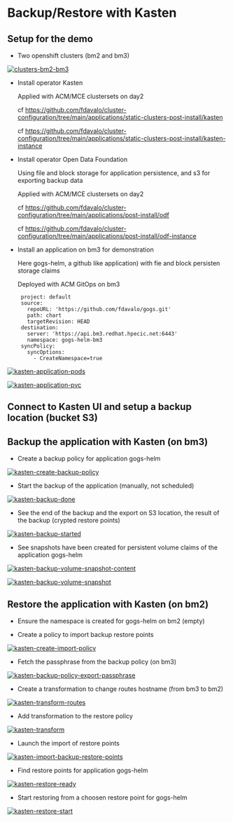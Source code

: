 # Backup/Restore with Kasten

## Setup for the demo

* Two openshift clusters (bm2 and bm3)

[![clusters-bm2-bm3](https://github.com/fdavalo/backup-restore-with-kasten/blob/main/acm-bm2-bm3.png?raw=true)](acm-bm2-bm3.png)

* Install operator Kasten
 
  Applied with ACM/MCE clustersets on day2
  
    cf https://github.com/fdavalo/cluster-configuration/tree/main/applications/static-clusters-post-install/kasten
  
    cf https://github.com/fdavalo/cluster-configuration/tree/main/applications/static-clusters-post-install/kasten-instance

* Install operator Open Data Foundation

   Using file and block storage for application persistence, and s3 for exporting backup data
   
   Applied with ACM/MCE clustersets on day2
  
    cf https://github.com/fdavalo/cluster-configuration/tree/main/applications/post-install/odf
  
    cf https://github.com/fdavalo/cluster-configuration/tree/main/applications/post-install/odf-instance

* Install an application on bm3 for demonstration 

  Here gogs-helm, a github like application) with fie and block persisten storage claims

  Deployed with ACM GitOps on bm3
  
       project: default
       source:
         repoURL: 'https://github.com/fdavalo/gogs.git'
         path: chart
         targetRevision: HEAD
       destination:
         server: 'https://api.bm3.redhat.hpecic.net:6443'
         namespace: gogs-helm-bm3
       syncPolicy:
         syncOptions:
           - CreateNamespace=true

[![kasten-application-pods](https://github.com/fdavalo/backup-restore-with-kasten/blob/main/kasten-application-pods.png?raw=true)](kasten-application-pods.png)

[![kasten-application-pvc](https://github.com/fdavalo/backup-restore-with-kasten/blob/main/kasten-application-pvc.png?raw=true)](kasten-application-pvc.png)

## Connect to Kasten UI and setup a backup location (bucket S3)

## Backup the application with Kasten (on bm3)

* Create a backup policy for application gogs-helm

[![kasten-create-backup-policy](https://github.com/fdavalo/backup-restore-with-kasten/blob/main/kasten-create-backup-policy.png?raw=true)](kasten-create-backup-policy.png)

* Start the backup of the application (manually, not scheduled)

[![kasten-backup-done](https://github.com/fdavalo/backup-restore-with-kasten/blob/main/kasten-backup-started.png?raw=true)](kasten-backup-started.png)

* See the end of the backup and the export on S3 location, the result of the backup (crypted restore points)

[![kasten-backup-started](https://github.com/fdavalo/backup-restore-with-kasten/blob/main/kasten-backup-done.png?raw=true)](kasten-backup-done.png)

* See snapshots have been created for persistent volume claims of the application gogs-helm

[![kasten-backup-volume-snapshot-content](https://github.com/fdavalo/backup-restore-with-kasten/blob/main/kasten-backup-volume-snapshot-content.png?raw=true)](kasten-backup-volume-snapshot-content.png)

[![kasten-backup-volume-snapshot](https://github.com/fdavalo/backup-restore-with-kasten/blob/main/kasten-backup-volume-snapshot.png?raw=true)](kasten-backup-volume-snapshot.png)

## Restore the application with Kasten (on bm2)

* Ensure the namespace is created for gogs-helm on bm2 (empty)

* Create a policy to import backup restore points

[![kasten-create-import-policy](https://github.com/fdavalo/backup-restore-with-kasten/blob/main/kasten-create-import-policy.png?raw=true)](kasten-create-import-policy.png)

* Fetch the passphrase from the backup policy (on bm3)

[![kasten-backup-policy-export-passphrase](https://github.com/fdavalo/backup-restore-with-kasten/blob/main/kasten-backup-policy-export-passphrase.png?raw=true)](kasten-backup-policy-export-passphrase.png)

* Create a transformation to change routes hostname (from bm3 to bm2)

[![kasten-transform-routes](https://github.com/fdavalo/backup-restore-with-kasten/blob/main/kasten-transform-routes.png?raw=true)](kasten-transform-routes.png)

* Add transformation to the restore policy

[![kasten-transform](https://github.com/fdavalo/backup-restore-with-kasten/blob/main/kasten-transform.png?raw=true)](kasten-transform.png)

* Launch the import of restore points

[![kasten-import-backup-restore-points](https://github.com/fdavalo/backup-restore-with-kasten/blob/main/kasten-import-backup-restore-points.png?raw=true)](kasten-import-backup-restore-points.png)

* Find restore points for application gogs-helm

[![kasten-restore-ready](https://github.com/fdavalo/backup-restore-with-kasten/blob/main/kasten-restore-ready.png?raw=true)](kasten-restore-ready.png)

* Start restoring from a choosen restore point for gogs-helm

[![kasten-restore-start](https://github.com/fdavalo/backup-restore-with-kasten/blob/main/kasten-restore-start.png?raw=true)](kasten-restore-start.png)


